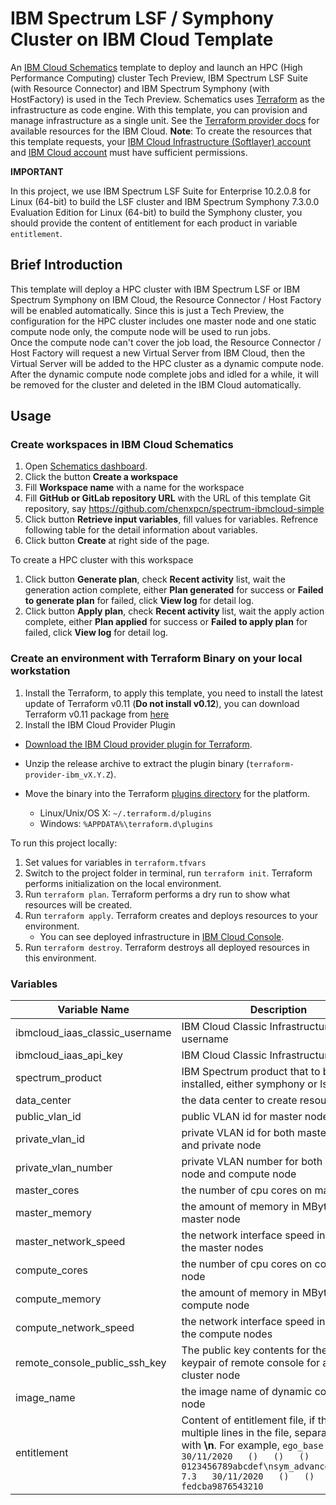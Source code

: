 # IBM Spectrum LSF / Symphony Cluster on IBM Cloud Template

An [IBM Cloud Schematics](https://cloud.ibm.com/docs/schematics?topic=schematics-about-schematics) template to deploy and launch an HPC (High Performance Computing) cluster Tech Preview, IBM Spectrum LSF Suite (with Resource Connector) and IBM Spectrum Symphony (with HostFactory) is used in the Tech Preview.
Schematics uses [Terraform](https://www.terraform.io/) as the infrastructure as code engine. With this template, you can provision and manage infrastructure as a single unit.
See the [Terraform provider docs](https://ibm-cloud.github.io/tf-ibm-docs/) for available resources for the IBM Cloud. **Note**: To create the resources that this template requests, your [IBM Cloud Infrastructure (Softlayer) account](https://cloud.ibm.com/docs/iam?topic=iam-mngclassicinfra#managing-infrastructure-access) and [IBM Cloud account](https://cloud.ibm.com/docs/iam?topic=iam-iammanidaccser#iammanidaccser) must have sufficient permissions.

**IMPORTANT**

In this project, we use IBM Spectrum LSF Suite for Enterprise 10.2.0.8 for Linux (64-bit) to build the LSF cluster and IBM Spectrum Symphony 7.3.0.0 Evaluation Edition for Linux (64-bit) to build the Symphony cluster, you should provide the content of entitlement for each product in variable `entitlement`.

## Brief Introduction
This template will deploy a HPC cluster with IBM Spectrum LSF or IBM Spectrum Symphony on IBM Cloud, the Resource Connector / Host Factory will be enabled automatically.
Since this is just a Tech Preview, the configuration for the HPC cluster includes one master node and one static compute node only, the compute node will be used to run jobs.  
Once the compute node can't cover the job load, the Resource Connector / Host Factory will request a new Virtual Server from IBM Cloud, then the Virtual Server will be added to the HPC cluster as a dynamic compute node.  After the dynamic compute node complete jobs and idled for a while, it will be removed for the cluster and deleted in the IBM Cloud automatically.

## Usage

### Create workspaces in IBM Cloud Schematics
1. Open [Schematics dashboard](https://cloud.ibm.com/schematics).
2. Click the button **Create a workspace**
3. Fill **Workspace name** with a name for the workspace 
4. Fill **GitHub or GitLab repository URL** with the URL of this template Git repository, say https://github.com/chenxpcn/spectrum-ibmcloud-simple
5. Click button **Retrieve input variables**, fill values for variables.  Refrence following table for the detail information about variables.
6. Click button **Create** at right side of the page.

To create a HPC cluster with this workspace 
1. Click button **Generate plan**, check **Recent activity** list, wait the generation action complete, either **Plan generated** for success or **Failed to generate plan** for failed, click **View log** for detail log.
2. Click button **Apply plan**, check **Recent activity** list, wait the apply action complete, either **Plan applied** for success or **Failed to apply plan** for failed, click **View log** for detail log.

### Create an environment with Terraform Binary on your local workstation
1. Install the Terraform, to apply this template, you need to install the latest update of Terraform v0.11 (**Do not install v0.12**), you can download Terraform v0.11 package from [here](https://releases.hashicorp.com/terraform/)
2. Install the IBM Cloud Provider Plugin
- [Download the IBM Cloud provider plugin for Terraform](https://github.com/IBM-Bluemix/terraform-provider-ibm/releases).

- Unzip the release archive to extract the plugin binary (`terraform-provider-ibm_vX.Y.Z`).

- Move the binary into the Terraform [plugins directory](https://www.terraform.io/docs/configuration/providers.html#third-party-plugins) for the platform.
    - Linux/Unix/OS X: `~/.terraform.d/plugins`
    - Windows: `%APPDATA%\terraform.d\plugins`

To run this project locally:

1. Set values for variables in `terraform.tfvars`
2. Switch to the project folder in terminal, run `terraform init`.  Terraform performs initialization on the local environment.
2. Run `terraform plan`. Terraform performs a dry run to show what resources will be created.
3. Run `terraform apply`. Terraform creates and deploys resources to your environment.
    * You can see deployed infrastructure in [IBM Cloud Console](https://cloud.ibm.com/classic/devices).
4. Run `terraform destroy`. Terraform destroys all deployed resources in this environment.

### Variables
|Variable Name|Description|Default Value|
|-------------|-----------|-------------|
|ibmcloud_iaas_classic_username|IBM Cloud Classic Infrastructure username||
|ibmcloud_iaas_api_key|IBM Cloud Classic Infrastructure API Key||
|spectrum_product|IBM Spectrum product that to be installed, either symphony or lsf|symphony|
|data_center|the data center to create resources in||
|public_vlan_id|public VLAN id for master node|0|
|private_vlan_id|private VLAN id for both master node and private node|0|
|private_vlan_number|private VLAN number for both master node and compute node|0|
|master_cores|the number of cpu cores on master node|4|
|master_memory|the amount of memory in MBytes on master node|32768|
|master_network_speed|the network interface speed in Mbps for the master nodes|100|
|compute_cores|the number of cpu cores on compute node|2|
|compute_memory|the amount of memory in MBytes on compute node|4096|
|compute_network_speed|the network interface speed in Mbps for the compute nodes|100|
|remote_console_public_ssh_key|The public key contents for the SSH keypair of remote console for access cluster node||
|image_name|the image name of dynamic compute node|SpectrumClusterDynamicHostImage|
|entitlement|Content of entitlement file, if there are multiple lines in the file, separate lines with **\n**.  For example, `ego_base   3.8   30/11/2020   ()   ()   ()   0123456789abcdef\nsym_advanced_edition   7.3   30/11/2020   ()   ()   ()   fedcba9876543210`||
